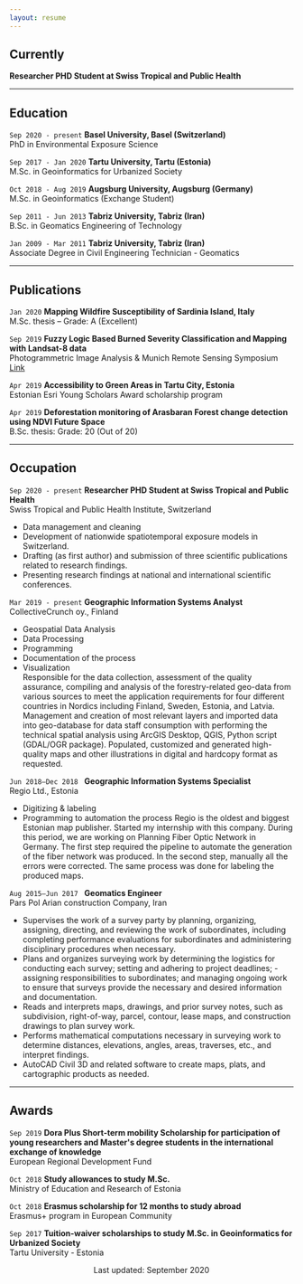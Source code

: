 ```yaml
---
layout: resume
---
```

## Currently

__Researcher PHD Student at Swiss Tropical and Public Health__

---

## Education

`Sep 2020 - present`
__Basel University, Basel (Switzerland)__<br/>
PhD in Environmental Exposure Science

`Sep 2017 - Jan 2020`
__Tartu University, Tartu (Estonia)__<br/>
M.Sc. in Geoinformatics for Urbanized Society

`Oct 2018 - Aug 2019`
__Augsburg University, Augsburg (Germany)__<br/>
M.Sc. in Geoinformatics (Exchange Student)

`Sep 2011 - Jun 2013`
__Tabriz University, Tabriz (Iran)__<br/>
B.Sc. in Geomatics Engineering of Technology

`Jan 2009 - Mar 2011`
__Tabriz University, Tabriz (Iran)__<br/>
Associate Degree in Civil Engineering Technician - Geomatics

***

## Publications

`Jan 2020`
__Mapping Wildfire Susceptibility of Sardinia Island, Italy__<br/>
M.Sc. thesis – Grade: A (Excellent)<br/>

`Sep 2019`
__Fuzzy Logic Based Burned Severity Classification and Mapping with Landsat-8 data__<br/>
Photogrammetric Image Analysis & Munich Remote Sensing Symposium<br/>
[Link](https://bit.ly/2WEruyq)

`Apr 2019`
__Accessibility to Green Areas in Tartu City, Estonia__<br/>
Estonian Esri Young Scholars Award scholarship program

`Apr 2019`
__Deforestation monitoring of Arasbaran Forest change detection using NDVI Future Space__<br/>
B.Sc. thesis: Grade: 20 (Out of 20)

---

## Occupation

`Sep 2020 - present`
__Researcher PHD Student at Swiss Tropical and Public Health__<br/>
Swiss Tropical and Public Health Institute, Switzerland

- Data management and cleaning 
- Development of nationwide spatiotemporal exposure models in Switzerland.
- Drafting (as first author) and submission of three scientific publications related to research findings.
- Presenting research findings at national and international scientific conferences.<br/>

`Mar 2019 - present`
__Geographic Information Systems Analyst__<br/>
CollectiveCrunch oy., Finland

- Geospatial Data Analysis
- Data Processing
- Programming
- Documentation of the process
- Visualization<br/>
Responsible for the data collection, assessment of the quality assurance, compiling and analysis of the forestry-related geo-data from various sources to meet the application requirements for four different countries in Nordics including Finland, Sweden, Estonia, and Latvia. Management and creation of most relevant layers and imported data into geo-database for data staff consumption with performing the technical spatial analysis using ArcGIS Desktop, QGIS, Python script (GDAL/OGR package).  Populated, customized and generated high-quality maps and other illustrations in digital and hardcopy format as requested.


`Jun 2018–Dec 2018 `
__Geographic Information Systems Specialist__<br/>
Regio Ltd., Estonia

- Digitizing & labeling
- Programming to automation the process
Regio is the oldest and biggest Estonian map publisher. Started my internship with this company. During this period, we are working on Planning Fiber Optic Network in Germany. The first step required the pipeline to automate the generation of the fiber network was produced. In the second step, manually all the errors were corrected. The same process was done for labeling the produced maps.


`Aug 2015–Jun 2017 `
__Geomatics Engineer__<br/>
Pars Pol Arian construction Company, Iran

- Supervises the work of a survey party by planning, organizing, assigning, directing, and reviewing the work of subordinates, including completing performance evaluations for subordinates and administering disciplinary procedures when necessary.
- Plans and organizes surveying work by determining the logistics for conducting each survey; setting and adhering to project deadlines; - assigning responsibilities to subordinates; and managing ongoing work to ensure that surveys provide the necessary and desired information and documentation.
- Reads and interprets maps, drawings, and prior survey notes, such as subdivision, right-of-way, parcel, contour, lease maps, and construction drawings to plan survey work.
- Performs mathematical computations necessary in surveying work to determine distances, elevations, angles, areas, traverses, etc., and interpret findings.
- AutoCAD Civil 3D and related software to create maps, plats, and cartographic products as needed.

---

## Awards

`Sep 2019`
__Dora Plus Short-term mobility Scholarship for participation of young researchers and Master's degree students in the international exchange of knowledge__<br/>
European Regional Development Fund

`Oct 2018`
__Study allowances to study M.Sc.__<br/>
Ministry of Education and Research of Estonia

`Oct 2018`
__Erasmus scholarship for 12 months to study abroad__<br/>
Erasmus+ program in European Community

`Sep 2017`
__Tuition-waiver scholarships to study M.Sc. in Geoinformatics for Urbanized Society__<br/>
Tartu University - Estonia

<div align="center">Last updated: September 2020<div>


